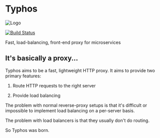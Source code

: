 # Typhos

![Logo](https://github.com/slebetman/typhos/raw/master/Typhos-Logo.png)

[![Build Status](https://travis-ci.org/slebetman/typhos.svg?branch=master)](https://travis-ci.org/slebetman/typhos)

Fast, load-balancing, front-end proxy for microservices

## It's basically a proxy...

Typhos aims to be a fast, lightweight HTTP proxy. It aims to provide two primary features:

1. Route HTTP requests to the right server

2. Provide load balancing

The problem with normal reverse-proxy setups is that it's difficult or impossible to
implement load balancing on a per-server basis.

The problem with load balancers is that they usually don't do routing.

So Typhos was born.

